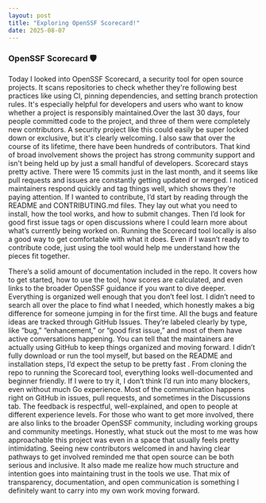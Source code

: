 ```yaml
---
layout: post
title: "Exploring OpenSSF Scorecard!"
date: 2025-08-07
---
```


### OpenSSF Scorecard 🛡️
Today I looked into OpenSSF Scorecard, a security tool for open source projects. It scans repositories to check whether they're following
best practices like using CI, pinning dependencies, and setting branch protection rules. It's especially helpful for developers and users
who want to know whether a project is responsibly maintained.Over the last 30 days, four people committed code to the project,  and three of
them were completely new contributors. A security project like this could easily be super locked down or exclusive, but it's clearly
welcoming. I also saw that over the course of its lifetime, there have been hundreds of contributors. That kind of broad involvement shows
the project has strong community support and isn't being held up by just a small handful of developers. Scorecard stays pretty active. There
were 15 commits just in the last month, and it seems like pull requests and issues are constantly getting updated or merged. I noticed
maintainers respond quickly and tag things well, which shows they’re paying attention. If I wanted to contribute, I’d start by reading
through the README and CONTRIBUTING.md files. They lay out what you need to install, how the tool works, and how to submit changes. Then I’d
look for good first issue tags or open discussions where I could learn more about what’s currently being worked on. Running the Scorecard
tool locally is also a good way to get comfortable with what it does. Even if I wasn’t ready to contribute code, just using the tool would
help me understand how the pieces fit together.

There’s a solid amount of documentation included in the repo. It covers how to get started, how to use the tool, how scores are calculated,
and even links to the broader OpenSSF guidance if you want to dive deeper. Everything is organized well enough that you don’t feel lost. I
didn’t need to search all over the place to find what I needed, which honestly makes a big difference for someone jumping in for the first
time. All the bugs and feature ideas are tracked through GitHub Issues. They’re labeled clearly by type, like “bug,” “enhancement,” or “good
first issue,” and most of them have active conversations happening. You can tell that the maintainers are actually using GitHub to keep
things organized and moving forward. I didn’t fully download or run the tool myself, but based on the README and installation steps, I’d
expect the setup to be pretty fast . From cloning the repo to running the Scorecard tool, everything looks well-documented and beginner
friendly. If I were to try it, I don’t think I’d run into many blockers, even without much Go experience. Most of the communication happens
right on GitHub in issues, pull requests, and sometimes in the Discussions tab. The feedback is respectful, well-explained, and open to
people at different experience levels. For those who want to get more involved, there are also links to the broader OpenSSF community,
including working groups and community meetings. Honestly, what stuck out the most to me was how approachable this project was even in a
space that usually feels pretty intimidating. Seeing new contributors welcomed in and having clear pathways to get involved reminded me that
open source can be both serious and inclusive. It also made me realize how much structure and intention goes into maintaining trust in the
tools we use. That mix of transparency, documentation, and open communication is something I definitely want to carry into my own work
moving forward.
